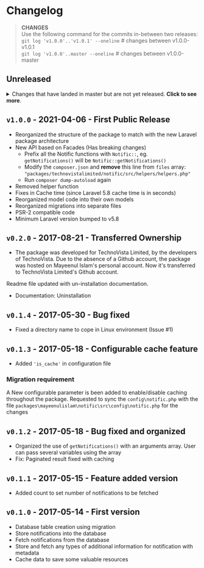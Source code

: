 # Changelog

> **CHANGES**<br>
> Use the following command for the commits in-between two releases:<br>
> `git log 'v1.0.0'..'v1.0.1' --oneline` # changes between v1.0.0-v1.0.1<br>
> `git log 'v1.0.0'..master --oneline` # changes between v1.0.0-master

## Unreleased

<details>
  <summary>
    Changes that have landed in master but are not yet released.
    <strong>Click to see more</strong>.
  </summary>

* Nothing for now :)

</details>

## `v1.0.0` - 2021-04-06 - First Public Release

* Reorganized the structure of the package to match with the new Laravel package architecture
* New API based on Facades (Has breaking changes)
  * Prefix all the Notific functions with `Notific::`, eg. `getNotifications()` will be `Notific::getNotifications()`
  * Modify the `composer.json` and **remove** this line from `files` array: `"packages/technovistalimited/notific/src/helpers/helpers.php"`
  * Run `composer dump-autoload` again
* Removed helper function
* Fixes in Cache time (since Laravel 5.8 cache time is in seconds)
* Reorganized model code into their own models
* Reorganized migrations into separate files
* PSR-2 compatible code
* Minimum Laravel version bumped to v5.8

## `v0.2.0` - 2017-08-21 - Transferred Ownership

* The package was developed for TechnoVista Limited, by the developers of TechnoVista. Due to the absence of a Github account, the package was hosted on Mayeenul Islam's personal account. Now it's transferred to TechnoVista Limited's Github account.

Readme file updated with un-installation documentation.
* Documentation: Uninstallation

## `v0.1.4` - 2017-05-30 - Bug fixed

* Fixed a directory name to cope in Linux environment (Issue #1)

## `v0.1.3` - 2017-05-18 - Configurable cache feature

* Added `'is_cache'` in configuration file

### Migration requirement

A New configurable parameter is been added to enable/disable caching throughout the package. Requested to sync the `config\notific.php` with the file `packages\mayeenulislam\notific\src\config\notific.php` for the changes


## `v0.1.2` - 2017-05-18 - Bug fixed and organized

* Organized the use of `getNotifications()` with an arguments array. User can pass several variables using the array
* Fix: Paginated result fixed with caching

## `v0.1.1` - 2017-05-15 - Feature added version

* Added count to set number of notifications to be fetched


## `v0.1.0` - 2017-05-14 - First version

* Database table creation using migration
* Store notifications into the database
* Fetch notifications from the database
* Store and fetch any types of additional information for notification with metadata
* Cache data to save some valuable resources
